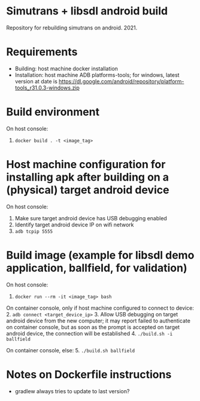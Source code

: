 # Simutrans + libsdl android build

Repository for rebuilding simutrans on android. 2021.


# Requirements

* Building: host machine docker installation
* Installation: host machine ADB platforms-tools; for windows, latest version at date is https://dl.google.com/android/repository/platform-tools_r31.0.3-windows.zip


# Build environment

On host console:
 1. ```docker build . -t <image_tag>```


# Host machine configuration for installing apk after building on a (physical) target android device

On host console:
 1. Make sure target android device has USB debugging enabled
 2. Identify target android device IP on wifi network
 3. ```adb tcpip 5555```


# Build image (example for libsdl demo application, ballfield, for validation)

On host console:
 1. ```docker run --rm -it <image_tag> bash```

On container console, only if host machine configured to connect to device:
 2. ```adb connect <target_device_ip>```
 3. Allow USB debugging on target android device from the new computer; it may report failed to authenticate on container console, but as soon as the prompt is accepted on target android device, the connection will be established
 4. ```./build.sh -i ballfield```

On container console, else:
 5. ```./build.sh ballfield```



# Notes on Dockerfile instructions

* gradlew always tries to update to last version?